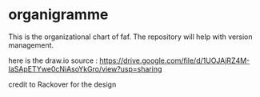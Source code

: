 # organigramme

This is the organizational chart of faf.
The repository will help with version management.

here is the draw.io source : https://drive.google.com/file/d/1UOJAjRZ4M-IaSApETYwe0cNiAsoYkGro/view?usp=sharing

credit to Rackover for the design
